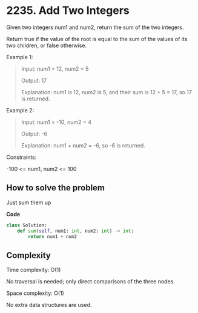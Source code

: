 # 2235. Add Two Integers
<Badge type="tip" text="Easy" />[<Badge type="info" text="LeetCode" />](https://leetcode.com/problems/add-two-integers/ "Let's go to leetcode")

Given two integers num1 and num2, return the sum of the two integers.

Return true if the value of the root is equal to the sum of the values of its two children, or false otherwise.

Example 1:
> Input: num1 = 12, num2 = 5
>
> Output: 17
>
> Explanation: num1 is 12, num2 is 5, and their sum is 12 + 5 = 17, so 17 is returned.

Example 2:
> Input: num1 = -10, num2 = 4
>
> Output: -6
>
> Explanation: num1 + num2 = -6, so -6 is returned.
 
Constraints:

-100 <= num1, num2 <= 100

## How to solve the problem

Just sum them up

**Code**

```Python
class Solution:
    def sum(self, num1: int, num2: int) -> int:
        return num1 + num2
```

## Complexity

Time complexity: O(1)

No traversal is needed; only direct comparisons of the three nodes.

Space complexity: O(1)

No extra data structures are used.
